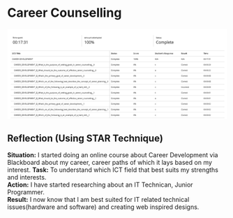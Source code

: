 # Career Counselling

![Insert image or upload screenshot here](images/CareerCounselling-CareerDevelopment.png)

## Reflection (Using STAR Technique)

**Situation:** I started doing an online course about Career Development via Blackboard about my career, career paths of which it lays based on my interest.
**Task:** To understand which ICT field that best suits my strengths and interests.  
**Action:** I have started researching about an IT Technican, Junior Programmer.  
**Result:** I now know that I am best suited for IT related technical issues(hardware and software) and creating web inspired designs.
